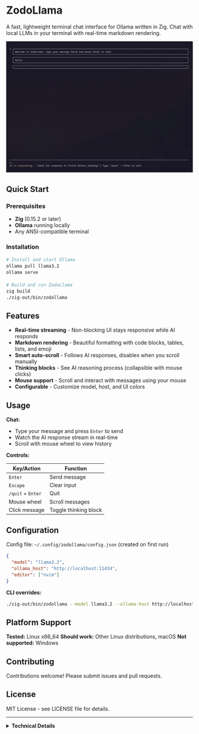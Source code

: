 # ZodoLlama

A fast, lightweight terminal chat interface for Ollama written in Zig. Chat with local LLMs in your terminal with real-time markdown rendering.

![ZodoLlama Demo](zodollamademo.gif)

## Quick Start

### Prerequisites

- **Zig** (0.15.2 or later)
- **Ollama** running locally
- Any ANSI-compatible terminal

### Installation

```bash
# Install and start Ollama
ollama pull llama3.2
ollama serve

# Build and run ZodoLlama
zig build
./zig-out/bin/zodollama
```

## Features

- **Real-time streaming** - Non-blocking UI stays responsive while AI responds
- **Markdown rendering** - Beautiful formatting with code blocks, tables, lists, and emoji
- **Smart auto-scroll** - Follows AI responses, disables when you scroll manually
- **Thinking blocks** - See AI reasoning process (collapsible with mouse clicks)
- **Mouse support** - Scroll and interact with messages using your mouse
- **Configurable** - Customize model, host, and UI colors

## Usage

**Chat:**
- Type your message and press `Enter` to send
- Watch the AI response stream in real-time
- Scroll with mouse wheel to view history

**Controls:**

| Key/Action | Function |
|------------|----------|
| `Enter` | Send message |
| `Escape` | Clear input |
| `/quit` + `Enter` | Quit |
| Mouse wheel | Scroll messages |
| Click message | Toggle thinking block |

## Configuration

Config file: `~/.config/zodollama/config.json` (created on first run)

```json
{
  "model": "llama3.2",
  "ollama_host": "http://localhost:11434",
  "editor": ["nvim"]
}
```

**CLI overrides:**
```bash
./zig-out/bin/zodollama --model llama3.2 --ollama-host http://localhost:11434
```

## Platform Support

**Tested:** Linux x86_64
**Should work:** Other Linux distributions, macOS
**Not supported:** Windows

## Contributing

Contributions welcome! Please submit issues and pull requests.

## License

MIT License - see LICENSE file for details.

---

<details>
<summary><strong>Technical Details</strong></summary>

### Architecture

- **Multi-threaded streaming** - API calls run in background thread
- **Thread-safe design** - Mutex-protected chunk queue
- **Flicker-free rendering** - Smart viewport management
- **Incremental parsing** - Real-time markdown processing

### Markdown Support

Headers, emphasis, links, lists, blockquotes, code blocks, inline code, tables, horizontal rules, emoji with ZWJ sequences, CJK characters.

### Memory Management

- Arena allocators for parsing
- General Purpose Allocator for storage
- Thread-safe chunk allocation
- Proper cleanup on completion

### Project History

ZodoLlama evolved from **ZigMark**, a terminal markdown viewer. The core rendering engine was preserved while the interface was transformed from document browsing to AI chat.

</details>
